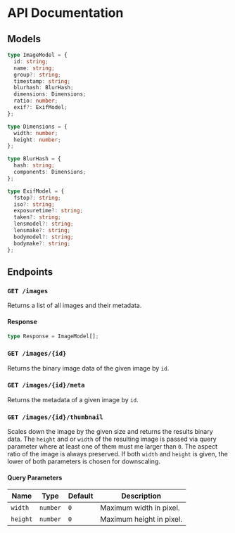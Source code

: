 # API Documentation

## Models

```ts
type ImageModel = {
  id: string;
  name: string;
  group?: string;
  timestamp: string;
  blurhash: BlurHash;
  dimensions: Dimensions;
  ratio: number;
  exif?: ExifModel;
};

type Dimensions = {
  width: number;
  height: number;
};

type BlurHash = {
  hash: string;
  components: Dimensions;
};

type ExifModel = {
  fstop?: string;
  iso?: string;
  exposuretime?: string;
  taken?: string;
  lensmodel?: string;
  lensmake?: string;
  bodymodel?: string;
  bodymake?: string;
};
```

## Endpoints

### `GET /images`

Returns a list of all images and their metadata.

#### Response

```ts
type Response = ImageModel[];
```

### `GET /images/{id}`

Returns the binary image data of the given image by `id`.

### `GET /images/{id}/meta`

Returns the metadata of a given image by `id`.

### `GET /images/{id}/thumbnail`

Scales down the image by the given size and returns the results binary data. The `height` and or `width` of the resulting image is passed via query parameter where at least one of them must me larger than `0`. The aspect ratio of the image is always preserved. If both `width` and `height` is given, the lower of both parameters is chosen for downscaling.

#### Query Parameters

| Name | Type | Default | Description |
|------|------|---------|-------------|
| `width` | `number` | `0` | Maximum width in pixel. |
| `height` | `number` | `0` | Maximum height in pixel. |
